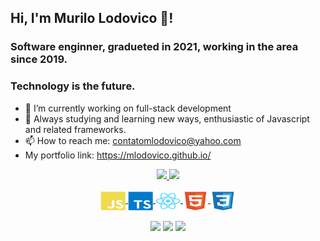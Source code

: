 ## Hi, I'm Murilo Lodovico 👋! </br>
### Software enginner, gradueted in 2021, working in the area since 2019. </br>
### Technology is the future.

- 🔭 I’m currently working on full-stack development
- 🌱 Always studying and learning new ways, enthusiastic of Javascript and related frameworks.
- 📫 How to reach me: contatomlodovico@yahoo.com
- My portfolio link: https://mlodovico.github.io/

<div align="center">
  <a href="https://github.com/Mlodovico">
  <img height="180em" src="https://github-readme-stats.vercel.app/api?username=Mlodovico&show_icons=true&theme=tokyonight&include_all_commits=true&count_private=true"/>
  <img height="180em" src="https://github-readme-stats.vercel.app/api/top-langs/?username=Mlodovico&layout=compact&langs_count=7&theme=tokyonight"/>
</div>
  
  
  <div align="center" style="display: inline_block"><br>
  <img align="center" alt="Js" height="30" width="40" src="https://raw.githubusercontent.com/devicons/devicon/master/icons/javascript/javascript-plain.svg">
  <img align="center" alt="Ts" height="30" width="40" src="https://raw.githubusercontent.com/devicons/devicon/master/icons/typescript/typescript-plain.svg">
  <img align="center" alt="React" height="30" width="40" src="https://raw.githubusercontent.com/devicons/devicon/master/icons/react/react-original.svg">
  <img align="center" alt="HTML" height="30" width="40" src="https://raw.githubusercontent.com/devicons/devicon/master/icons/html5/html5-original.svg">
  <img align="center" alt="CSS" height="30" width="40" src="https://raw.githubusercontent.com/devicons/devicon/master/icons/css3/css3-original.svg">
</div><br>
  
  
<div align="center"> 
  <a href="https://instagram.com/mlodovico" target="_blank"><img src="https://img.shields.io/badge/-Instagram-%23E4405F?style=for-the-badge&logo=instagram&logoColor=white" target="_blank"></a>
  <a href = "mailto:contatomlodovico@yahoo.com"><img src="https://img.shields.io/badge/-Yahoo-%23333?style=for-the-badge&logo=gmail&logoColor=white" target="_blank"></a>
  <a href="https://www.linkedin.com/in/murilo-lodovico-509398167" target="_blank"><img src="https://img.shields.io/badge/-LinkedIn-%230077B5?style=for-the-badge&logo=linkedin&logoColor=white" target="_blank"></a> 
 
</div>
